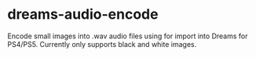 # dreams-audio-encode
Encode small images into .wav audio files using for import into Dreams for PS4/PS5. Currently only supports black and white images.
